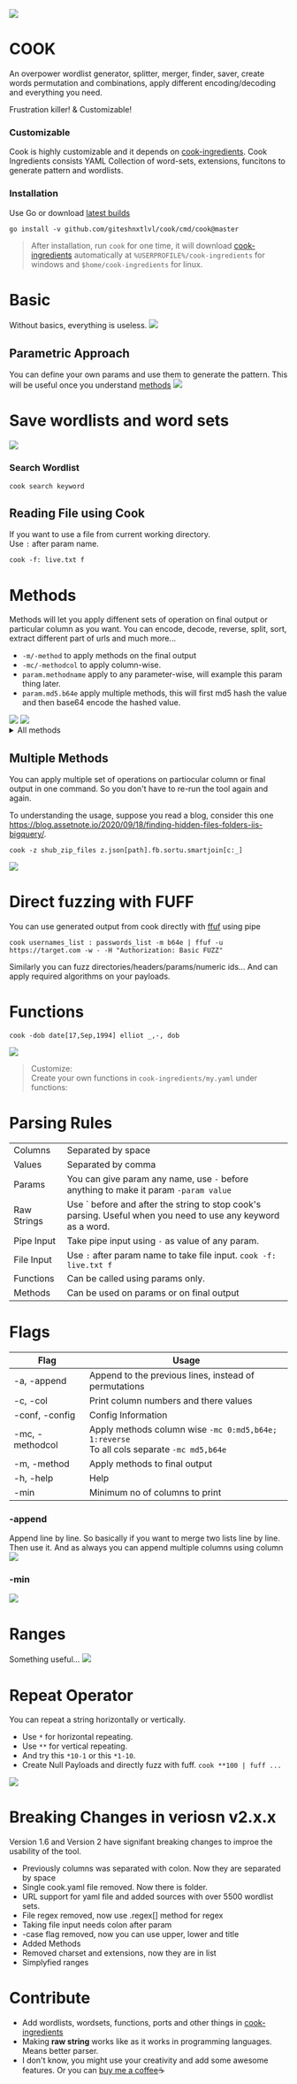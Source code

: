 <img src="assets/head.png">

# COOK
An overpower wordlist generator, splitter, merger, finder, saver, create words permutation and combinations, apply different encoding/decoding and everything you need.  

Frustration killer! & Customizable!

### Customizable
Cook is highly customizable and it depends on
[cook-ingredients](https://github.com/giteshnxtlvl/cook-ingredients). Cook Ingredients consists YAML Collection of word-sets, extensions, funcitons to generate pattern and wordlists.

### Installation
Use Go or download [latest builds](https://github.com/giteshnxtlvl/cook/releases/)  
```
go install -v github.com/giteshnxtlvl/cook/cmd/cook@master
```

> After installation, run `cook` for one time, it will download [cook-ingredients](https://github.com/giteshnxtlvl/cook-ingredients) automatically at `%USERPROFILE%/cook-ingredients` for windows and `$home/cook-ingredients` for linux.

# Basic
Without basics, everything is useless.
<img src="assets/basic.png">

## Parametric Approach
You can define your own params and use them to generate the pattern. This will be useful once you understand [methods](#methods)
<img src="assets/parameterapproach.png">

# Save wordlists and word sets
<img src="assets/savewordlist.png">

### Search Wordlist
```
cook search keyword
```

## Reading File using Cook
If you want to use a file from current working directory.  
Use `:` after param name. 
```
cook -f: live.txt f
```

# Methods
Methods will let you apply diffenent sets of operation on final output or particular column as you want. You can encode, decode, reverse, split, sort, extract different part of urls and much more...

- `-m/-method` to apply methods on the final output
- `-mc/-methodcol` to apply column-wise.
- `param.methodname` apply to any parameter-wise, will example this param thing later.
- `param.md5.b64e` apply multiple methods, this will first md5 hash the value and then base64 encode the hashed value.

<img src="assets/methods.png">
<img src="assets/methdocs.png">

<details><summary>All methods</summary>

```
METHODS
    Apply different sets of operations to your wordlists

STRING/LIST/JSON
    sort                           - Sort them
    sortu                          - Sort them with unique values only
    reverse                        - Reverse string
    split                          - split[char]
    splitindex                     - splitindex[char:index]
    replace                        - Replace All replace[this:tothis]
    leet                           - a->4, b->8, e->3 ...
                                     leet[0] or leet[1]
    json                           - Extract JSON field
                                     json[key] or json[key:subkey:sub-subkey]
    smart                          - Separate words with naming convensions
                                     redirectUri, redirect_uri, redirect-uri  ->  [redirect, uri]
    smartjoin                      - This will split the words from naming convensions &
                                     param.smartjoin[c,_] (case, join)
                                     redirect-uri, redirectUri, redirect_uri ->  redirect_Uri

    u          upper               - Uppercase
    l          lower               - Lowercase
    t          title               - Titlecase

URLS
    fb         filebase            - Extract filename from path or url
    s          scheme              - Extract http, https, gohper, ws, etc. from URL
               user                - Extract username from url
               pass                - Extract password from url
    h          host                - Extract host from url
    p          port                - Extract port from url
    ph         path                - Extract path from url
    f          fragment            - Extract fragment from url
    q          query               - Extract whole query from url
    k          keys                - Extract keys from url
    v          values              - Extract values from url
    d          domain              - Extract domain from url
               tld                 - Extract tld from url
               alldir              - Extract all dirrectories from url's path
    sub        subdomain           - Extract subdomain from url
               allsubs             - Extract subdomain from url

ENCODERS
    b64e       b64encode           - Base64 encoder
    hexe       hexencode           - Hex string encoder
               charcode            - Give charcode encoding
                                     charcode[0] without semicolon
                                     charcode[1] with semicolon
    jsone      jsonescape          - JSON escape
    urle       urlencode           - URL encode reserved characters
               utf16               - UTF-16 encoder (Little Endian)
               utf16be             - UTF-16 encoder (Big Endian)
    xmle       xmlescape           - XML escape
    urleall    urlencodeall        - URL encode all characters
    unicodee   unicodeencodeall    - Unicode escape string encode (all characters)

DECODERS
    b64d       b64decode           - Base64 decoder
    hexd       hexdecode           - Hex string decoder
    jsonu      jsonunescape        - JSON unescape
    unicoded   unicodedecode       - Unicode escape string decode
    urld       urldecode           - URL decode
    xmlu       xmlunescape         - XML unescape

HASHES
    md5                            - MD5 sum
    sha1                           - SHA1 checksum
    sha224                         - SHA224 checksum
    sha256                         - SHA256 checksum
    sha384                         - SHA384 checksum
    sha512                         - SHA512 checksum
  
```
</details>

## Multiple Methods
You can apply multiple set of operations on partiocular column or final output in one command. So you don't have to re-run the tool again and again.

To understanding the usage, suppose you read a blog, consider this one https://blog.assetnote.io/2020/09/18/finding-hidden-files-folders-iis-bigquery/.

```
cook -z shub_zip_files z.json[path].fb.sortu.smartjoin[c:_]
```

<img src="./assets/multiplemethods.png">

# Direct fuzzing with FUFF
You can use generated output from cook directly with [ffuf](https://github.com/ffuf/ffuf) using pipe

```
cook usernames_list : passwords_list -m b64e | ffuf -u https://target.com -w - -H "Authorization: Basic FUZZ"
```

Similarly you can fuzz directories/headers/params/numeric ids... And can apply required algorithms on your payloads.

# Functions
```
cook -dob date[17,Sep,1994] elliot _,-, dob
```
<img src="./assets/functions.png">

> Customize:    
 Create your own functions in `cook-ingredients/my.yaml` under functions:

# Parsing Rules
|  |  |
|---|---|
|Columns| Separated by space |
|Values| Separated by comma |
|Params| You can give param any name, use `-` before anything to make it param `-param value` |
|Raw Strings| Use ` before and after the string to stop cook's parsing. Useful when you need to use any keyword as a word. |
|Pipe Input| Take pipe input using `-` as value of any param. |
|File Input| Use `:` after param name to take file input. `cook -f: live.txt f`|
|Functions | Can be called using params only. |
|Methods | Can be used on params or on final output |

# Flags
| Flag | Usage |
|---|---|
|-a, -append| Append to the previous lines, instead of permutations |
|-c, -col| Print column numbers and there values |
|-conf, -config| Config Information |
|-mc, -methodcol| Apply methods column wise  `-mc 0:md5,b64e; 1:reverse` <br> To all cols separate  `-mc md5,b64e` |
|-m, -method| Apply methods to final output |
|-h, -help| Help |
|-min | Minimum no of columns to print |

### -append
Append line by line. So basically if you want to merge two lists line by line. Then use it. And as always you can append multiple columns using column
<img src="./assets/append.png"> 

### -min
<img src="./assets/min.png">

# Ranges
Something useful...
<img src="./assets/ranges.png">

# Repeat Operator
You can repeat a string horizontally or vertically.
- Use `*` for horizontal repeating.
- Use `**` for vertical repeating.
- And try this `*10-1` or this `*1-10`.
- Create Null Payloads and directly fuzz with fuff. `cook **100 | fuff ...`
<img src="./assets/repeat.png">

</details>

# Breaking Changes in veriosn v2.x.x
Version 1.6 and Version 2 have signifant breaking changes to improe the usability of the tool.

- Previously columns was separated with colon. Now they are separated by space
- Single cook.yaml file removed. Now there is folder.
- URL support for yaml file and added sources with over 5500 wordlist sets.
- File regex removed, now use .regex[] method for regex
- Taking file input needs colon after param
- -case flag removed, now you can use upper, lower and title
- Added Methods
- Removed charset and extensions, now they are in list
- Simplyfied ranges

# Contribute
- Add wordlists, wordsets, functions, ports and other things in [cook-ingredients](https://github.com/giteshnxtlvl/cook-ingredients)
- Making **raw string** works like as it works in programming languages. Means better parser.
- I don't know, you might use your creativity and add some awesome features.
Or you can [buy me a coffee](https://www.buymeacoffee.com/giteshnxtlvl)☕
